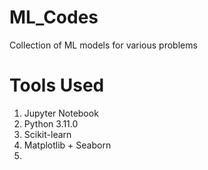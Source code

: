 # ML_Codes
Collection of ML models for various problems


# Tools Used
1. Jupyter Notebook
2. Python 3.11.0
3. Scikit-learn
4. Matplotlib + Seaborn
5. 
